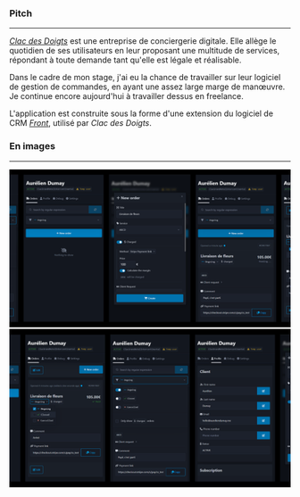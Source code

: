 ### Pitch

---
_[Clac des Doigts](https://clacdesdoigts.com/)_ est une entreprise de conciergerie digitale. Elle allège le quotidien
de ses utilisateurs en leur proposant une multitude de services, répondant à toute demande tant qu'elle est légale
et réalisable.

Dans le cadre de mon stage, j'ai eu la chance de travailler sur leur logiciel de gestion de
commandes, en ayant une assez large marge de manœuvre. Je continue encore aujourd'hui à travailler dessus en
freelance.

L'application est construite sous la forme d'une extension du logiciel de CRM _[Front](https://front.com/)_, 
utilisé par _Clac des Doigts_.

### En images

---
![Une autre sélection de vues](views1.png)
![Une sélection de vues](views2.png)
